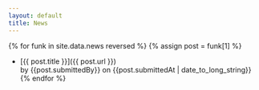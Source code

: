 ```yaml
---
layout: default
title: News
---
```


{% for funk in site.data.news reversed %}
{% assign post = funk[1] %}
* [{{ post.title }}]({{ post.url }})  
  by {{post.submittedBy}} on {{post.submittedAt | date_to_long_string}}
{% endfor %}
